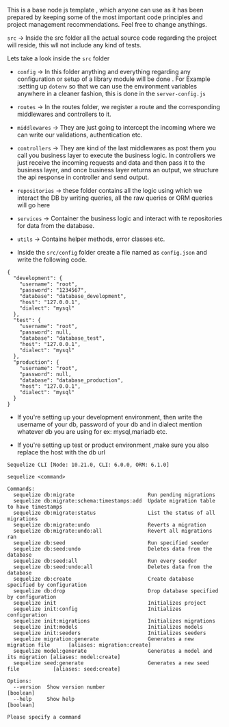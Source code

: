 This is a base node js template , which anyone can use as it has been prepared by keeping some of the most important code principles and project management recommendations. Feel free to change anythings.


`src` -> Inside the src folder all the actual source code regarding the project will reside, this wll not include any kind of tests.

Lets take a look inside the `src` folder

- `config` -> In this folder anything and everything regarding any configuration or setup of a library module will be done . For Example :setting up `dotenv` so that we can use the environment variables anywhere in a cleaner fashion, this is done in the `server-config.js`

- `routes` -> In the routes folder, we register a route and the corresponding middlewares and controllers to it.

- `middlewares` -> They are just going to intercept the incoming where we can write our validations, authentication etc.

- `controllers` -> They are kind of the last middlewares as post them you call you business layer to execute the business logic. In controllers we just receive the incoming requests and data and then pass it to the business layer, and once business layer returns an output, we structure the api response in controller and send output.

- `repositories` -> these folder contains all the logic using which we interact the DB by writing queries, all the raw queries or ORM queries will go here

- `services` -> Container the business logic and interact with te repositories for data from the database.

- `utils` -> Contains helper methods, error classes etc.

- Inside the  `src/config` folder create a file named as `config.json` and write the following code.
```
{
  "development": {
    "username": "root",
    "password": "1234567",
    "database": "database_development",
    "host": "127.0.0.1",
    "dialect": "mysql"
  },
  "test": {
    "username": "root",
    "password": null,
    "database": "database_test",
    "host": "127.0.0.1",
    "dialect": "mysql"
  },
  "production": {
    "username": "root",
    "password": null,
    "database": "database_production",
    "host": "127.0.0.1",
    "dialect": "mysql"
  }
}
```
- If you're setting up your development environment, then write the username of your db, password of your db and in dialect mention whatever db you are using for ex: mysql,mariadb etc.

- If you're setting up test or product environment ,make sure you also replace the host with the db url

```
Sequelize CLI [Node: 10.21.0, CLI: 6.0.0, ORM: 6.1.0]

sequelize <command>

Commands:
  sequelize db:migrate                        Run pending migrations
  sequelize db:migrate:schema:timestamps:add  Update migration table to have timestamps
  sequelize db:migrate:status                 List the status of all migrations
  sequelize db:migrate:undo                   Reverts a migration
  sequelize db:migrate:undo:all               Revert all migrations ran
  sequelize db:seed                           Run specified seeder
  sequelize db:seed:undo                      Deletes data from the database
  sequelize db:seed:all                       Run every seeder
  sequelize db:seed:undo:all                  Deletes data from the database
  sequelize db:create                         Create database specified by configuration
  sequelize db:drop                           Drop database specified by configuration
  sequelize init                              Initializes project
  sequelize init:config                       Initializes configuration
  sequelize init:migrations                   Initializes migrations
  sequelize init:models                       Initializes models
  sequelize init:seeders                      Initializes seeders
  sequelize migration:generate                Generates a new migration file      [aliases: migration:create]
  sequelize model:generate                    Generates a model and its migration [aliases: model:create]
  sequelize seed:generate                     Generates a new seed file           [aliases: seed:create]

Options:
  --version  Show version number                                                  [boolean]
  --help     Show help                                                            [boolean]

Please specify a command
```


